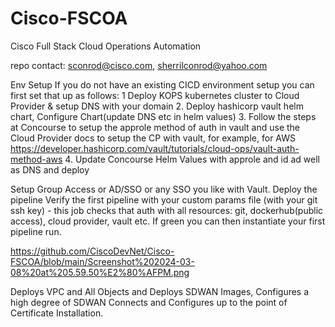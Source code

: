 # Cisco-FSCOA
Cisco Full Stack Cloud Operations Automation

repo contact: sconrod@cisco.com, sherrilconrod@yahoo.com

Env Setup
If you do not have an existing CICD environment setup you can first set that up as follows:
1 Deploy KOPS kubernetes cluster to Cloud Provider & setup DNS with your domain
2. Deploy hashicorp vault helm chart, Configure Chart(update DNS etc in helm values)
3. Follow the steps at Concourse to setup the approle method of auth in vault and use the Cloud Provider docs to 
setup the CP with vault, for example, for AWS https://developer.hashicorp.com/vault/tutorials/cloud-ops/vault-auth-method-aws
4. Update Concourse Helm Values with approle and id ad well as DNS and deploy

Setup Group Access or AD/SSO or any SSO you like with Vault.
Deploy the pipeline
Verify the first pipeline with your custom params file (with your git ssh key) - this job checks that auth with all resources: git, dockerhub(public access),
cloud provider, vault etc. If green you can then instantiate your first pipeline run.

https://github.com/CiscoDevNet/Cisco-FSCOA/blob/main/Screenshot%202024-03-08%20at%205.59.50%E2%80%AFPM.png

Deploys VPC and All Objects and Deploys SDWAN Images, Configures a high degree of SDWAN Connects and Configures up to the point of Certificate Installation.
